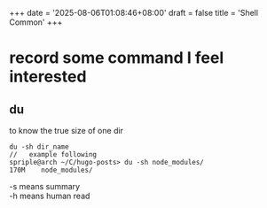 +++
date = '2025-08-06T01:08:46+08:00'
draft = false
title = 'Shell Common'
+++
# record some command I feel interested

## du
to know the true size of one dir
```
du -sh dir_name
//   example following
spriple@arch ~/C/hugo-posts> du -sh node_modules/
170M    node_modules/
```
-s means summary  
-h means human read

